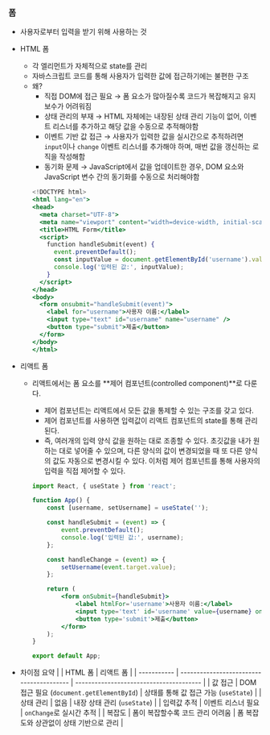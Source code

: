 ### 폼

-   사용자로부터 입력을 받기 위해 사용하는 것
-   HTML 폼
    -   각 엘리먼트가 자체적으로 state를 관리
    -   자바스크립트 코드를 통해 사용자가 입력한 값에 접근하기에는 불편한 구조
    -   왜?
        -   직접 DOM에 접근 필요 → 폼 요소가 많아질수록 코드가 복잡해지고 유지보수가 어려워짐
        -   상태 관리의 부재 → HTML 자체에는 내장된 상태 관리 기능이 없어, 이벤트 리스너를 추가하고 해당 값을 수동으로 추적해야함
        -   이벤트 기반 값 접근 → 사용자가 입력한 값을 실시간으로 추적하려면 `input`이나 `change` 이벤트 리스너를 추가해야 하며, 매번 값을 갱신하는 로직을 작성해함
        -   동기화 문제 → JavaScript에서 값을 업데이트한 경우, DOM 요소와 JavaScript 변수 간의 동기화를 수동으로 처리해야함
        ```jsx
        <!DOCTYPE html>
        <html lang="en">
        <head>
          <meta charset="UTF-8">
          <meta name="viewport" content="width=device-width, initial-scale=1.0">
          <title>HTML Form</title>
          <script>
            function handleSubmit(event) {
              event.preventDefault();
              const inputValue = document.getElementById('username').value;
              console.log('입력된 값:', inputValue);
            }
          </script>
        </head>
        <body>
          <form onsubmit="handleSubmit(event)">
            <label for="username">사용자 이름:</label>
            <input type="text" id="username" name="username" />
            <button type="submit">제출</button>
          </form>
        </body>
        </html>
        ```
-   리액트 폼

    -   리액트에서는 폼 요소를 **제어 컴포넌트(controlled component)**로 다룬다.

        -   제어 컴포넌트는 리액트에서 모든 값을 통제할 수 있는 구조를 갖고 있다.
        -   제어 컴포넌트를 사용하면 입력값이 리액트 컴포넌트의 state를 통해 관리 된다.
        -   즉, 여러개의 입력 양식 값을 원하는 대로 조종할 수 있다. 초깃값을 내가 원하는 대로 넣어줄 수 있으며, 다른 양식의 값이 변경되었을 때 또 다른 양식의 값도 자동으로 변경시킬 수 있다. 이처럼 제어 컴포넌트를 통해 사용자의 입력을 직접 제어할 수 있다.

        ```jsx
        import React, { useState } from 'react';

        function App() {
            const [username, setUsername] = useState('');

            const handleSubmit = (event) => {
                event.preventDefault();
                console.log('입력된 값:', username);
            };

            const handleChange = (event) => {
                setUsername(event.target.value);
            };

            return (
                <form onSubmit={handleSubmit}>
                    <label htmlFor='username'>사용자 이름:</label>
                    <input type='text' id='username' value={username} onChange={handleChange} />
                    <button type='submit'>제출</button>
                </form>
            );
        }

        export default App;
        ```

-   차이점 요약
    | | HTML 폼 | 리액트 폼 |
    | ----------- | ---------------------------------------- | --------------------------------------- |
    | 값 접근 | DOM 접근 필요 (`document.getElementById`) | 상태를 통해 값 접근 가능 (`useState`) |
    | 상태 관리 | 없음 | 내장 상태 관리 (`useState`) |
    | 입력값 추적 | 이벤트 리스너 필요 | `onChange`로 실시간 추적 |
    | 복잡도 | 폼이 복잡할수록 코드 관리 어려움 | 폼 복잡도와 상관없이 상태 기반으로 관리 |
